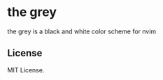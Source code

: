 the grey
========

the grey is a black and white color scheme for nvim

License
-------

MIT License.
